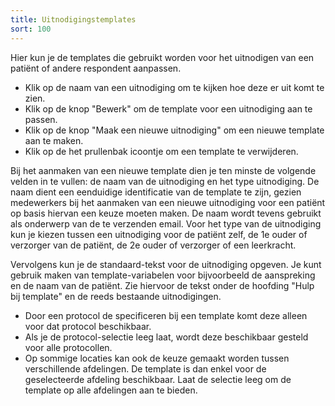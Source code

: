 ```yaml
---
title: Uitnodigingstemplates
sort: 100
---
```


Hier kun je de templates die gebruikt worden voor het uitnodigen van een patiënt of andere respondent aanpassen.

<screenshot src="/screenshots/uitnodigingen.png" />

<ul class="hints">
  <li>Klik op de naam van een uitnodiging om te kijken hoe deze er uit komt te zien.</li>
  <li>Klik op de knop "Bewerk" om de template voor een uitnodiging aan te passen.</li>
  <li>Klik op de knop "Maak een nieuwe uitnodiging" om een nieuwe template aan te maken.</li>
  <li>Klik op de het prullenbak icoontje om een template te verwijderen.</li>
</ul>

Bij het aanmaken van een nieuwe template dien je ten minste de volgende velden in te vullen: de naam van de uitnodiging en het type uitnodiging. De naam dient een eenduidige identificatie van de template te zijn, gezien medewerkers bij het aanmaken van een nieuwe uitnodiging voor een patiënt op basis hiervan een keuze moeten maken. De naam wordt tevens gebruikt als onderwerp van de te verzenden email. Voor het type van de uitnodiging kun je kiezen tussen een uitnodiging voor de patiënt zelf, de 1e ouder of verzorger van de patiënt, de 2e ouder of verzorger of een leerkracht.

Vervolgens kun je de standaard-tekst voor de uitnodiging opgeven. Je kunt gebruik maken van template-variabelen voor bijvoorbeeld de aanspreking en de naam van de patiënt. Zie hiervoor de tekst onder de hoofding "Hulp bij template" en de reeds bestaande uitnodigingen.

<screenshot src="/screenshots/uitnodigingen2.png" />

<ul class="hints">
  <li>Door een protocol de specificeren bij een template komt deze alleen voor dat protocol beschikbaar.</li>
  <li>Als je de protocol-selectie leeg laat, wordt deze beschikbaar gesteld voor alle protocollen.</li>
  <li>Op sommige locaties kan ook de keuze gemaakt worden tussen verschillende afdelingen. De template is dan enkel voor de geselecteerde afdeling beschikbaar. Laat de selectie leeg om de template op alle afdelingen aan te bieden.</li>
</ul>
